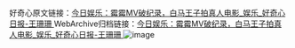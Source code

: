 好奇心原文链接：[今日娱乐：霉霉MV破纪录，白马王子拍真人电影_娱乐_好奇心日报-王珊珊 ](https://www.qdaily.com/articles/11795.html)
WebArchive归档链接：[今日娱乐：霉霉MV破纪录，白马王子拍真人电影_娱乐_好奇心日报-王珊珊 ](http://web.archive.org/web/20190623171101/https://www.qdaily.com/articles/11795.html)
![image](http://ww3.sinaimg.cn/large/007d5XDply1g3wano1g2ij30u04rzu0x)